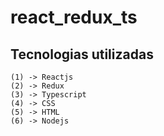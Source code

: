 # react_redux_ts
## Tecnologias utilizadas
    (1) -> Reactjs
    (2) -> Redux
    (3) -> Typescript
    (4) -> CSS
    (5) -> HTML
    (6) -> Nodejs